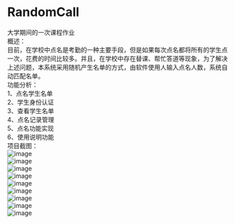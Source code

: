 # RandomCall
大学期间的一次课程作业</br>
概述：</br>
目前，在学校中点名是考勤的一种主要手段，但是如果每次点名都将所有的学生点一次，花费的时间比较多。并且，在学校中存在替课、帮忙答道等现象，为了解决上述问题，本系统采用随机产生名单的方式，由软件使用人输入点名人数，系统自动匹配名单。</br>
功能分析：</br>
1、点名学生名单</br>
2、学生身份认证</br>
3、查看学生名单</br>
4、点名记录管理</br>
5、点名功能实现</br>
6、使用说明功能</br>
项目截图：</br>
![image](https://github.com/TankSao/RandomCall/blob/master/ScreenShot/img1.jpg)</br>
![image](https://github.com/TankSao/RandomCall/blob/master/ScreenShot/img2.jpg)</br>
![image](https://github.com/TankSao/RandomCall/blob/master/ScreenShot/img3.jpg)</br>
![image](https://github.com/TankSao/RandomCall/blob/master/ScreenShot/img4.jpg)</br>
![image](https://github.com/TankSao/RandomCall/blob/master/ScreenShot/img5.jpg)</br>
![image](https://github.com/TankSao/RandomCall/blob/master/ScreenShot/img6.jpg)</br>
![image](https://github.com/TankSao/RandomCall/blob/master/ScreenShot/img7.jpg)</br>
![image](https://github.com/TankSao/RandomCall/blob/master/ScreenShot/img8.jpg)</br>
![image](https://github.com/TankSao/RandomCall/blob/master/ScreenShot/img9.jpg)</br>
